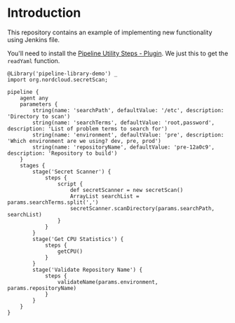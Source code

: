 # Introduction
This repository contains an example of implementing new functionality using Jenkins file.

You'll need to install the [Pipeline Utility Steps - Plugin](https://plugins.jenkins.io/pipeline-utility-steps/). We just this to get the `readYaml` function.

``` jenkins
@Library('pipeline-library-demo') _
import org.nordcloud.secretScan;

pipeline {
    agent any
    parameters {
        string(name: 'searchPath', defaultValue: '/etc', description: 'Directory to scan')
        string(name: 'searchTerms', defaultValue: 'root,password', description: 'List of problem terms to search for')
        string(name: 'environment', defaultValue: 'pre', description: 'Which environment are we using? dev, pre, prod')
        string(name: 'repositoryName', defaultValue: 'pre-12a0c9', description: 'Repository to build')
    }
    stages {
        stage('Secret Scanner') {
            steps {
                script {
                    def secretScanner = new secretScan()
                    ArrayList searchList = params.searchTerms.split(',')
                    secretScanner.scanDirectory(params.searchPath, searchList)
                }
            }
        }
        stage('Get CPU Statistics') {
            steps {
                getCPU()
            }
        }
        stage('Validate Repository Name') {
            steps {
                validateName(params.environment, params.repositoryName)
            }
        }
    }
}
```